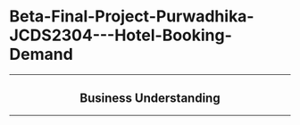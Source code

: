 # Beta-Final-Project-Purwadhika-JCDS2304---Hotel-Booking-Demand

<hr>

## <center>**Business Understanding**

<hr>
